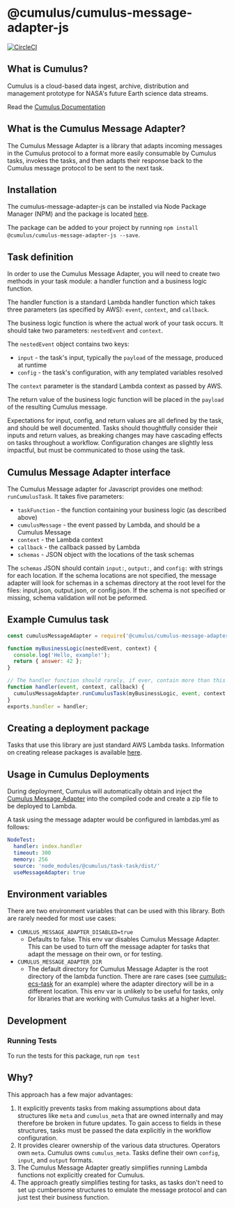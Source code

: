 # @cumulus/cumulus-message-adapter-js

[![CircleCI](https://circleci.com/gh/cumulus-nasa/cumulus-message-adapter-js.svg?style=svg)](https://circleci.com/gh/cumulus-nasa/cumulus-message-adapter-js)

## What is Cumulus?

Cumulus is a cloud-based data ingest, archive, distribution and management
prototype for NASA's future Earth science data streams.

Read the [Cumulus Documentation](https://cumulus-nasa.github.io/)

## What is the Cumulus Message Adapter?

The Cumulus Message Adapter is a library that adapts incoming messages in the
Cumulus protocol to a format more easily consumable by Cumulus tasks, invokes
the tasks, and then adapts their response back to the Cumulus message protocol
to be sent to the next task.

## Installation

The cumulus-message-adapter-js can be installed via Node Package Manager (NPM) and the package is located [here](https://www.npmjs.com/package/@cumulus/cumulus-message-adapter-js).

The package can be added to your project by running `npm install @cumulus/cumulus-message-adapter-js --save`.

## Task definition

In order to use the Cumulus Message Adapter, you will need to create two
methods in your task module: a handler function and a business logic function.

The handler function is a standard Lambda handler function which takes three
parameters (as specified by AWS): `event`, `context`, and `callback`.

The business logic function is where the actual work of your task occurs. It
should take two parameters: `nestedEvent` and `context`.

The `nestedEvent` object contains two keys:

  * `input` - the task's input, typically the `payload` of the message,
    produced at runtime
  * `config` - the task's configuration, with any templated variables
    resolved

The `context` parameter is the standard Lambda context as passed by AWS.

The return value of the business logic function will be placed in the
`payload` of the resulting Cumulus message.

Expectations for input, config, and return values are all defined by the task,
and should be well documented. Tasks should thoughtfully consider their inputs
and return values, as breaking changes may have cascading effects on tasks
throughout a workflow. Configuration changes are slightly less impactful, but
must be communicated to those using the task.

## Cumulus Message Adapter interface

The Cumulus Message adapter for Javascript provides one method:
`runCumulusTask`. It takes five parameters:

  * `taskFunction` - the function containing your business logic (as described
    above)
  * `cumulusMessage` - the event passed by Lambda, and should be a Cumulus
    Message
  * `context` - the Lambda context
  * `callback` - the callback passed by Lambda
  * `schemas` - JSON object with the locations of the task schemas

The `schemas` JSON should contain `input:`, `output:`, and `config:` with strings for each location. If the schema locations are not specified, the message adapter will look for schemas in a schemas directory at the root level for the files: input.json, output.json, or config.json. If the schema is not specified or missing, schema validation will not be peformed.

## Example Cumulus task

```javascript
const cumulusMessageAdapter = require('@cumulus/cumulus-message-adapter-js');

function myBusinessLogic(nestedEvent, context) {
  console.log('Hello, example!');
  return { answer: 42 };
}

// The handler function should rarely, if ever, contain more than this line
function handler(event, context, callback) {
  cumulusMessageAdapter.runCumulusTask(myBusinessLogic, event, context, callback, schemas);
}
exports.handler = handler;
```

## Creating a deployment package

Tasks that use this library are just standard AWS Lambda tasks. Information on
creating release packages is available [here](https://docs.aws.amazon.com/lambda/latest/dg/deployment-package-v2.html).

## Usage in Cumulus Deployments

During deployment, Cumulus will automatically obtain and inject the [Cumulus Message Adapter](https://github.com/cumulus-nasa/cumulus-message-adapter)
into the compiled code and create a zip file to be deployed to Lambda.

A task using the message adapter would be configured in lambdas.yml as follows:

```yaml
NodeTest:
  handler: index.handler
  timeout: 300
  memory: 256
  source: 'node_modules/@cumulus/task-task/dist/'
  useMessageAdapter: true
```

## Environment variables

There are two environment variables that can be used with this library. Both are rarely needed for most use cases:

- `CUMULUS_MESSAGE_ADAPTER_DISABLED=true`
  - Defaults to false. This env var disables Cumulus Message Adapter. This can be used to turn off the message adapter for tasks that adapt the message on their own, or for testing.
- `CUMULUS_MESSAGE_ADAPTER_DIR`
  - The default directory for Cumulus Message Adapter is the root directory of the lambda function. There are rare cases (see [cumulus-ecs-task](https://github.com/cumulus-nasa/cumulus-ecs-task) for an example) where the adapter directory will be in a different location. This env var is unlikely to be useful for tasks, only for libraries that are working with Cumulus tasks at a higher level.

## Development

### Running Tests

To run the tests for this package, run `npm test`

## Why?

This approach has a few major advantages:

1. It explicitly prevents tasks from making assumptions about data structures
   like `meta` and `cumulus_meta` that are owned internally and may therefore
   be broken in future updates. To gain access to fields in these structures,
   tasks must be passed the data explicitly in the workflow configuration.
1. It provides clearer ownership of the various data structures. Operators own
   `meta`. Cumulus owns `cumulus_meta`. Tasks define their own `config`,
   `input`, and `output` formats.
1. The Cumulus Message Adapter greatly simplifies running Lambda functions not
   explicitly created for Cumulus.
1. The approach greatly simplifies testing for tasks, as tasks don't need to
   set up cumbersome structures to emulate the message protocol and can just
   test their business function.
